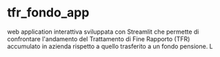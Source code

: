 # tfr_fondo_app
web application interattiva sviluppata con Streamlit che permette di confrontare l'andamento del Trattamento di Fine Rapporto (TFR) accumulato in azienda rispetto a quello trasferito a un fondo pensione. L
